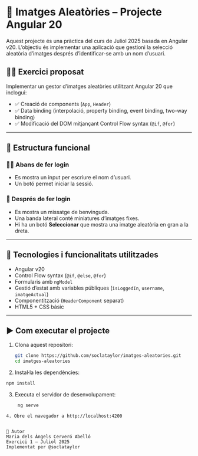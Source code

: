 # 🎲 Imatges Aleatòries – Projecte Angular 20

Aquest projecte és una pràctica del curs de Juliol 2025 basada en Angular v20. L’objectiu és implementar una aplicació que gestioni la selecció aleatòria d’imatges després d’identificar-se amb un nom d’usuari.

## 👩‍🏫 Exercici proposat

Implementar un gestor d’imatges aleatòries utilitzant Angular 20 que inclogui:

- ✅ Creació de components (`App`, `Header`)
- ✅ Data binding (interpolació, property binding, event binding, two-way binding)
- ✅ Modificació del DOM mitjançant Control Flow syntax (`@if`, `@for`)

---

## 🧱 Estructura funcional

### 🧑‍💻 Abans de fer login
- Es mostra un input per escriure el nom d’usuari.
- Un botó permet iniciar la sessió.

### 👋 Després de fer login
- Es mostra un missatge de benvinguda.
- Una banda lateral conté miniatures d’imatges fixes.
- Hi ha un botó **Seleccionar** que mostra una imatge aleatòria en gran a la dreta.

---

## 🧪 Tecnologies i funcionalitats utilitzades

- Angular v20
- Control Flow syntax (`@if`, `@else`, `@for`)
- Formularis amb `ngModel`
- Gestió d’estat amb variables públiques (`isLoggedIn`, `username`, `imatgeActual`)
- Componentització (`HeaderComponent` separat)
- HTML5 + CSS bàsic

---

## ▶️ Com executar el projecte

1. Clona aquest repositori:

   ```bash
   git clone https://github.com/soclataylor/imatges-aleatories.git
   cd imatges-aleatories
    ```
2. Instal·la les dependències:

  ```bash
  npm install
```
3. Executa el servidor de desenvolupament:

   ```bash
    ng serve
```
4. Obre el navegador a http://localhost:4200


📁 Autor
Maria dels Àngels Cerveró Abelló
Exercici 1 – Juliol 2025
Implementat per @soclataylor
